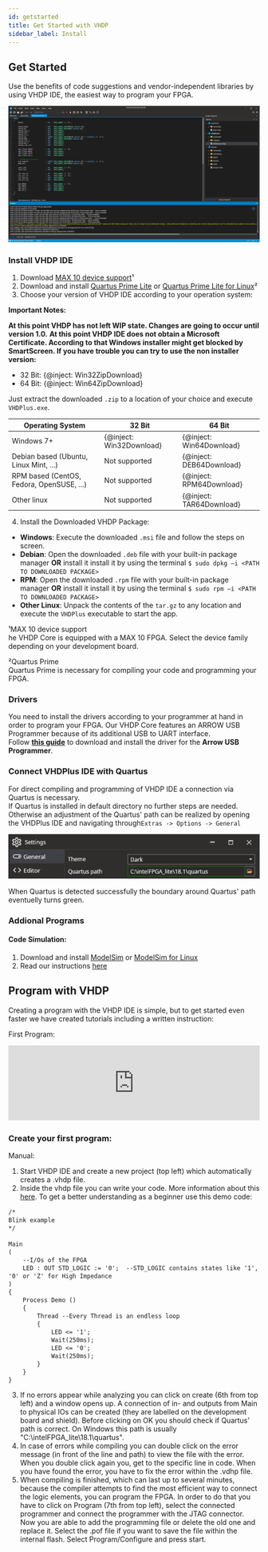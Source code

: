 ```yaml
---
id: getstarted
title: Get Started with VHDP
sidebar_label: Install
---
```


## Get Started 

Use the benefits of code suggestions and vendor-independent libraries by using VHDP IDE, the easiest way to program your FPGA.

![VHDP IDE](assets/getstarted/IDE.PNG)

### Install VHDP IDE

1. Download <a href="http://download.altera.com/akdlm/software/acdsinst/18.1std/625/ib_installers/max10-18.1.0.625.qdz" target="_blank">MAX 10 device support</a>¹
2. Download and install <a href="http://download.altera.com/akdlm/software/acdsinst/18.1std/625/ib_installers/QuartusLiteSetup-18.1.0.625-windows.exe" target="_blank">Quartus Prime Lite</a> or <a href="http://download.altera.com/akdlm/software/acdsinst/18.1std/625/ib_installers/QuartusLiteSetup-18.1.0.625-linux.run" target="_blank">Quartus Prime Lite for Linux</a>²
3. Choose your version of VHDP IDE according to your operation system:

**Important Notes:**

**At this point VHDP has not left WIP state. Changes are going to occur until version 1.0.**
**At this point VHDP IDE does not obtain a Microsoft Certificate. According to that Windows installer might get blocked by SmartScreen. If you have trouble you can try to use the non installer version:**

- 32 Bit: {@inject: Win32ZipDownload}
- 64 Bit: {@inject: Win64ZipDownload}

Just extract the downloaded `.zip` to a location of your choice and execute `VHDPlus.exe`.

|Operating System| 32 Bit | 64 Bit |
|--|--|--|
| Windows 7+ | {@inject: Win32Download} | {@inject: Win64Download} |
| Debian based (Ubuntu, Linux Mint, ...) | Not supported | {@inject: DEB64Download} |
| RPM based (CentOS, Fedora, OpenSUSE, ...) | Not supported | {@inject: RPM64Download} |
| Other linux | Not supported | {@inject: TAR64Download} |

4. Install the Downloaded VHDP Package:
- **Windows**: Execute the downloaded `.msi` file and follow the steps on screen.
- **Debian**: Open the downloaded `.deb` file with your built-in package manager **OR** install it install it by using the terminal `$ sudo dpkg –i <PATH TO DOWNLOADED PACKAGE>`
- **RPM**: Open the downloaded `.rpm` file with your built-in package manager **OR** install it install it by using the terminal `$ sudo rpm –i <PATH TO DOWNLOADED PACKAGE>`
- **Other Linux**: Unpack the contents of the `tar.gz` to any location and execute the `VHDPlus` executable to start the app.


¹MAX 10 device support<br>
he VHDP Core is equipped with a MAX 10 FPGA. Select the device family depending on your development board.

²Quartus Prime<br>
Quartus Prime is necessary for compiling your code and programming your FPGA.

### Drivers

You need to install the drivers according to your programmer at hand in order to program your FPGA. Our VHDP Core features an ARROW USB Programmer because of its additional USB to UART interface.<br>
Follow **[this guide](/docs/getstarted_drivers)** to download and install the driver for the **Arrow USB Programmer**.

### Connect VHDPlus IDE with Quartus

For direct compiling and programming of VHDP IDE a connection via Quartus is necessary. <br>
If Quartus is installed in default directory no further steps are needed. <br>
 Otherwise an adjustment of the Quartus' path can be realized by opening the VHDPlus IDE and navigating through`Extras -> Options -> General`

![Select Quartus Path](assets/getstarted/QuartusPath.png)

When Quartus is detected successfully the boundary around Quartus' path eventuelly turns green.

### Addional Programs

#### Code Simulation:

1. Download and install <a href="http://download.altera.com/akdlm/software/acdsinst/18.1std/625/ib_installers/ModelSimSetup-18.1.0.625-windows.exe" target="_blank">ModelSim</a> or <a href="http://download.altera.com/akdlm/software/acdsinst/18.1std/625/ib_installers/ModelSimSetup-18.1.0.625-linux.run" target="_blank">ModelSim for Linux</a>
2. Read our instructions [here](/docs/getstarted_modelsim)

## Program with VHDP
Creating a program with the VHDP IDE is simple, but to get started even faster we have created tutorials including a written instruction:

First Program:
<div class="fluidMedia"><iframe id="ytplayer" type="text/html" width="100%" src="https://www.youtube.com/embed/oGBgobUQ0bU?autoplay=0&origin=http://vhdplus.com" frameborder="0" allowfullscreen></iframe></div>

### Create your first program:

Manual:
1. Start VHDP IDE and create a new project (top left) which automatically creates a .vhdp file.
2. Inside the vhdp file you can write your code. More information about this [here](/docs/getstarted_vhdp). To get a better understanding as a beginner use this demo code:
```vhdp
/*
Blink example
*/

Main
(
    --I/Os of the FPGA
    LED : OUT STD_LOGIC := '0';  --STD_LOGIC contains states like '1', '0' or 'Z' for High Impedance
)     
{   
    Process Demo ()
    {
        Thread --Every Thread is an endless loop
        {
            LED <= '1';
            Wait(250ms);
            LED <= '0';
            Wait(250ms);
        }
    }
}
```
3. If no errors appear while analyzing you can click on create (6th from top left) and a window opens up. A connection of in- and outputs from Main to physical IOs can be created (they are labelled on the development board and shield). Before clicking on OK you should check if Quartus' path is correct. On Windows this path is usually "C:\intelFPGA_lite\18.1\quartus".
4. In case of errors while compiling you can double click on the error message (in front of the line and path) to view the file with the error. When you double click again you, get to the specific line in code. When you have found the error, you have to fix the error within the .vdhp file.
5. When compiling is finished, which can last up to several minutes, because the compiler attempts to find the most efficient way to connect the logic elements, you can program the FPGA. In order to do that you have to click on Program (7th from top left), select the connected programmer and connect the programmer with the JTAG connector. Now you are able to add the programming file or delete the old one and replace it. Select the .pof file if you want to save the file within the internal flash. Select Program/Configure and press start.

